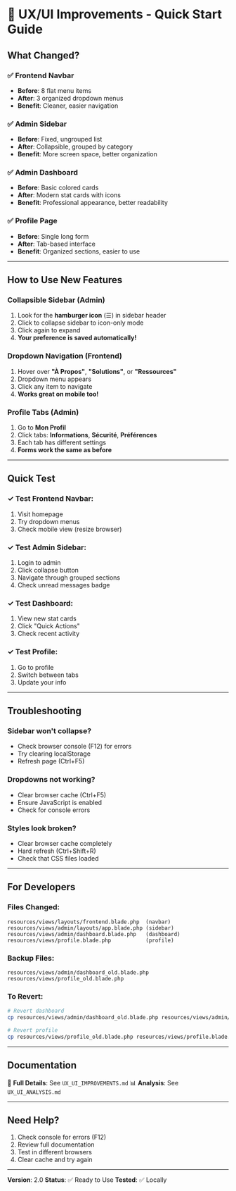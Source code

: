 # 🚀 UX/UI Improvements - Quick Start Guide

## What Changed?

### ✅ Frontend Navbar
- **Before**: 8 flat menu items
- **After**: 3 organized dropdown menus
- **Benefit**: Cleaner, easier navigation

### ✅ Admin Sidebar
- **Before**: Fixed, ungrouped list
- **After**: Collapsible, grouped by category
- **Benefit**: More screen space, better organization

### ✅ Admin Dashboard
- **Before**: Basic colored cards
- **After**: Modern stat cards with icons
- **Benefit**: Professional appearance, better readability

### ✅ Profile Page
- **Before**: Single long form
- **After**: Tab-based interface
- **Benefit**: Organized sections, easier to use

---

## How to Use New Features

### Collapsible Sidebar (Admin)
1. Look for the **hamburger icon** (☰) in sidebar header
2. Click to collapse sidebar to icon-only mode
3. Click again to expand
4. **Your preference is saved automatically!**

### Dropdown Navigation (Frontend)
1. Hover over **"À Propos"**, **"Solutions"**, or **"Ressources"**
2. Dropdown menu appears
3. Click any item to navigate
4. **Works great on mobile too!**

### Profile Tabs (Admin)
1. Go to **Mon Profil**
2. Click tabs: **Informations**, **Sécurité**, **Préférences**
3. Each tab has different settings
4. **Forms work the same as before**

---

## Quick Test

### ✓ Test Frontend Navbar:
1. Visit homepage
2. Try dropdown menus
3. Check mobile view (resize browser)

### ✓ Test Admin Sidebar:
1. Login to admin
2. Click collapse button
3. Navigate through grouped sections
4. Check unread messages badge

### ✓ Test Dashboard:
1. View new stat cards
2. Click "Quick Actions"
3. Check recent activity

### ✓ Test Profile:
1. Go to profile
2. Switch between tabs
3. Update your info

---

## Troubleshooting

### Sidebar won't collapse?
- Check browser console (F12) for errors
- Try clearing localStorage
- Refresh page (Ctrl+F5)

### Dropdowns not working?
- Clear browser cache (Ctrl+F5)
- Ensure JavaScript is enabled
- Check for console errors

### Styles look broken?
- Clear browser cache completely
- Hard refresh (Ctrl+Shift+R)
- Check that CSS files loaded

---

## For Developers

### Files Changed:
```
resources/views/layouts/frontend.blade.php  (navbar)
resources/views/admin/layouts/app.blade.php (sidebar)
resources/views/admin/dashboard.blade.php   (dashboard)
resources/views/profile.blade.php           (profile)
```

### Backup Files:
```
resources/views/admin/dashboard_old.blade.php
resources/views/profile_old.blade.php
```

### To Revert:
```bash
# Revert dashboard
cp resources/views/admin/dashboard_old.blade.php resources/views/admin/dashboard.blade.php

# Revert profile
cp resources/views/profile_old.blade.php resources/views/profile.blade.php
```

---

## Documentation

📄 **Full Details**: See `UX_UI_IMPROVEMENTS.md`
📊 **Analysis**: See `UX_UI_ANALYSIS.md`

---

## Need Help?

1. Check console for errors (F12)
2. Review full documentation
3. Test in different browsers
4. Clear cache and try again

---

**Version**: 2.0
**Status**: ✅ Ready to Use
**Tested**: ✅ Locally
